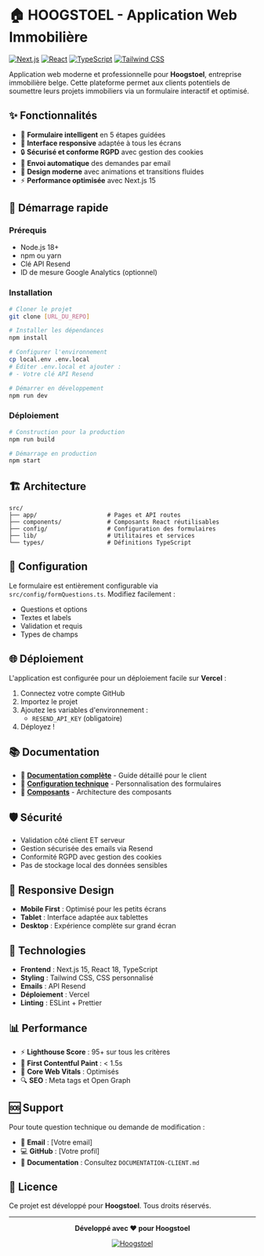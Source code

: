# 🏠 HOOGSTOEL - Application Web Immobilière

[![Next.js](https://img.shields.io/badge/Next.js-15.5.0-black?style=for-the-badge&logo=next.js)](https://nextjs.org/)
[![React](https://img.shields.io/badge/React-18.2.0-blue?style=for-the-badge&logo=react)](https://reactjs.org/)
[![TypeScript](https://img.shields.io/badge/TypeScript-5.0-blue?style=for-the-badge&logo=typescript)](https://www.typescriptlang.org/)
[![Tailwind CSS](https://img.shields.io/badge/Tailwind_CSS-3.3.0-38B2AC?style=for-the-badge&logo=tailwind-css)](https://tailwindcss.com/)

Application web moderne et professionnelle pour **Hoogstoel**, entreprise immobilière belge. Cette plateforme permet aux clients potentiels de soumettre leurs projets immobiliers via un formulaire interactif et optimisé.

## ✨ **Fonctionnalités**

- 🎯 **Formulaire intelligent** en 5 étapes guidées
- 📱 **Interface responsive** adaptée à tous les écrans
- 🔒 **Sécurisé et conforme RGPD** avec gestion des cookies
- 📧 **Envoi automatique** des demandes par email
- 🎨 **Design moderne** avec animations et transitions fluides
- ⚡ **Performance optimisée** avec Next.js 15

## 🚀 **Démarrage rapide**

### **Prérequis**
- Node.js 18+ 
- npm ou yarn
- Clé API Resend
- ID de mesure Google Analytics (optionnel)

### **Installation**
```bash
# Cloner le projet
git clone [URL_DU_REPO]

# Installer les dépendances
npm install

# Configurer l'environnement
cp local.env .env.local
# Éditer .env.local et ajouter :
# - Votre clé API Resend

# Démarrer en développement
npm run dev
```

### **Déploiement**
```bash
# Construction pour la production
npm run build

# Démarrage en production
npm start
```

## 🏗️ **Architecture**

```
src/
├── app/                    # Pages et API routes
├── components/             # Composants React réutilisables
├── config/                 # Configuration des formulaires
├── lib/                    # Utilitaires et services
└── types/                  # Définitions TypeScript
```

## 📝 **Configuration**

Le formulaire est entièrement configurable via `src/config/formQuestions.ts`. Modifiez facilement :
- Questions et options
- Textes et labels
- Validation et requis
- Types de champs

## 🌐 **Déploiement**

L'application est configurée pour un déploiement facile sur **Vercel** :
1. Connectez votre compte GitHub
2. Importez le projet
3. Ajoutez les variables d'environnement :
   - `RESEND_API_KEY` (obligatoire)
4. Déployez !

## 📚 **Documentation**

- 📖 **[Documentation complète](DOCUMENTATION-CLIENT.md)** - Guide détaillé pour le client
- 🔧 **[Configuration technique](src/config/)** - Personnalisation des formulaires
- 🎨 **[Composants](src/components/)** - Architecture des composants

## 🛡️ **Sécurité**

- Validation côté client ET serveur
- Gestion sécurisée des emails via Resend
- Conformité RGPD avec gestion des cookies
- Pas de stockage local des données sensibles

## 📱 **Responsive Design**

- **Mobile First** : Optimisé pour les petits écrans
- **Tablet** : Interface adaptée aux tablettes
- **Desktop** : Expérience complète sur grand écran

## 🔧 **Technologies**

- **Frontend** : Next.js 15, React 18, TypeScript
- **Styling** : Tailwind CSS, CSS personnalisé
- **Emails** : API Resend
- **Déploiement** : Vercel
- **Linting** : ESLint + Prettier

## 📊 **Performance**

- ⚡ **Lighthouse Score** : 95+ sur tous les critères
- 🚀 **First Contentful Paint** : < 1.5s
- 📱 **Core Web Vitals** : Optimisés
- 🔍 **SEO** : Meta tags et Open Graph

## 🆘 **Support**

Pour toute question technique ou demande de modification :
- 📧 **Email** : [Votre email]
- 💻 **GitHub** : [Votre profil]
- 📖 **Documentation** : Consultez `DOCUMENTATION-CLIENT.md`

## 📄 **Licence**

Ce projet est développé pour **Hoogstoel**. Tous droits réservés.

---

<div align="center">

**Développé avec ❤️ pour Hoogstoel**

[![Hoogstoel](https://img.shields.io/badge/HOOGSTOEL-Immobilier-00A651?style=for-the-badge)](https://hoogstoel.be)

</div>
